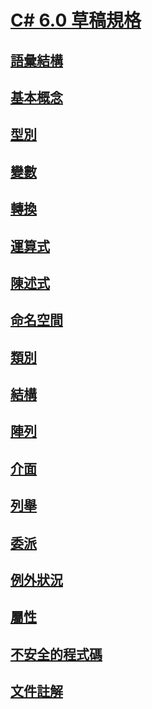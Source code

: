# [C# 6.0 草稿規格](index.md)
## [語彙結構](../../../../_csharplang/spec/lexical-structure.md)
## [基本概念](../../../../_csharplang/spec/basic-concepts.md)
## [型別](../../../../_csharplang/spec/types.md)
## [變數](../../../../_csharplang/spec/variables.md)
## [轉換](../../../../_csharplang/spec/conversions.md)
## [運算式](../../../../_csharplang/spec/expressions.md)
## [陳述式](../../../../_csharplang/spec/statements.md)
## [命名空間](../../../../_csharplang/spec/namespaces.md)
## [類別](../../../../_csharplang/spec/classes.md)
## [結構](../../../../_csharplang/spec/structs.md)
## [陣列](../../../../_csharplang/spec/arrays.md)
## [介面](../../../../_csharplang/spec/interfaces.md)
## [列舉](../../../../_csharplang/spec/enums.md)
## [委派](../../../../_csharplang/spec/delegates.md)
## [例外狀況](../../../../_csharplang/spec/exceptions.md)
## [屬性](../../../../_csharplang/spec/attributes.md)
## [不安全的程式碼](../../../../_csharplang/spec/unsafe-code.md)
## [文件註解](../../../../_csharplang/spec/documentation-comments.md)
